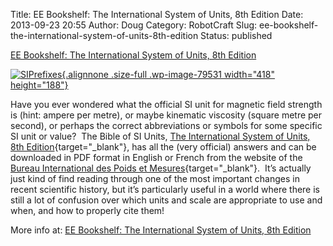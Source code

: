 Title: EE Bookshelf: The International System of Units, 8th Edition
Date: 2013-09-23 20:55
Author: Doug
Category: RobotCraft
Slug: ee-bookshelf-the-international-system-of-units-8th-edition
Status: published

[EE Bookshelf: The International System of Units, 8th Edition](http://www.adafruit.com/blog/2013/09/23/ee-bookshelf-the-international-system-of-units-8th-edition/#comments)

[![SIPrefixes](http://www.adafruit.com/adablog/wp-content/uploads/2013/09/SIPrefixes.png){.alignnone .size-full .wp-image-79531 width="418" height="188"}](http://www.adafruit.com/adablog/wp-content/uploads/2013/09/SIPrefixes.png)

Have you ever wondered what the official SI unit for magnetic field strength is (hint: ampere per metre), or maybe kinematic viscosity (square metre per second), or perhaps the correct abbreviations or symbols for some specific SI unit or value?  The Bible of SI Units, [The International System of Units, 8th Edition](http://www.bipm.org/en/si/si_brochure/){target="_blank"}, has all the (very official) answers and can be downloaded in PDF format in English or French from the website of the [Bureau International des Poids et Mesures](http://www.bipm.org/en/bipm/){target="_blank"}.  It’s actually just kind of find reading through one of the most important changes in recent scientific history, but it’s particularly useful in a world where there is still a lot of confusion over which units and scale are appropriate to use and when, and how to properly cite them!

More info at: [EE Bookshelf: The International System of Units, 8th Edition](http://www.adafruit.com/blog/2013/09/23/ee-bookshelf-the-international-system-of-units-8th-edition/#comments)
